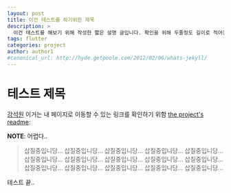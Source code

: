 ```yaml
---
layout: post
title: 이건 테스트를 하기위한 제목
description: >
  이건 테스트를 해보기 위해 작성한 짧은 설명 글입니다. 확인을 위해 두줄정도 길이로 적어볼게요
tags: flutter
categories: project
author: author1
#canonical_url: http://hyde.getpoole.com/2012/02/06/whats-jekyll/
---
```


# 테스트 제목

[강석원](https://ksssssw.site) 이거는 내 페이지로 이동할 수 있는 링크를 확인하기 위함 [the project's readme](https://github.com/mojombo/jekyll/blob/master/README.markdown):

**NOTE**: 어렵다..

  > 삽질중입니당... 삽질중입니당... 삽질중입니당... 삽질중입니당... 삽질중입니당... 삽질중입니당... 삽질중입니당... 삽질중입니당... 삽질중입니당... 삽질중입니당... 삽질중입니당... 삽질중입니당... 삽질중입니당... 삽질중입니당... 삽질중입니당... 

테스트 끝..

[docs]: ../docs/7.5.2/index.md
